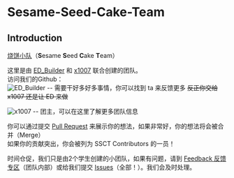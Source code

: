 # Sesame-Seed-Cake-Team
## Introduction
[烧饼小队](https://www.luogu.com.cn/team/73415)（**S**esame **S**eed **C**ake **T**eam）

这里是由 [ED_Builder](https://www.luogu.com.cn/user/1023494) 和 [x1007](https://www.luogu.com.cn/user/1109270) 联合创建的团队。  
访问我们的Github：  
![ED_Builder](https://img.shields.io/badge/ED__Builder-3498db?style=for-the-badge&logo=github)
 -- 需要干好多好多事情，你可以找到 ta 来反馈更多 ~~反正你交给 x1007 还是让 ED 来做~~  

![x1007](https://img.shields.io/badge/x1007-3498db?style=for-the-badge&logo=github) -- 团主，可以在这里了解更多团队信息


你可以通过提交 [Pull Request](https://github.com/x1007/Sesame-Seed-Cake-Team/pulls) 来展示你的想法，如果非常好，你的想法将会被合并（Merge）  
如果你的贡献突出，你会被列为 SSCT Contributors 的一员！

时间仓促，我们只是由2个学生创建的小团队，如果有问题，请到 [Feedback 反馈专区](https://www.luogu.com.cn/discuss/758151)（团队内部）或给我们提交 [Issues](https://github.com/x1007/Sesame-Seed-Cake-Team/issues)（全部！）。我们会及时处理。